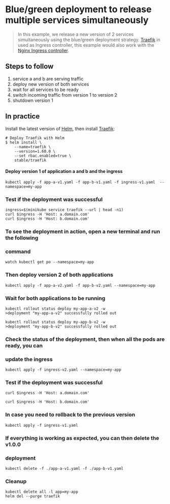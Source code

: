 Blue/green deployment to release multiple services simultaneously
=================================================================

> In this example, we release a new version of 2 services simultaneously using
the blue/green deployment strategy. [Traefik](https://traefik.io) in used as
Ingress controller, this example would also work with the
[Nginx Ingress controller](https://github.com/kubernetes/ingress-nginx).

## Steps to follow

1. service a and b are serving traffic
1. deploy new version of both services
1. wait for all services to be ready
1. switch incoming traffic from version 1 to version 2
1. shutdown version 1

## In practice

Install the latest version of
[Helm](https://docs.helm.sh/using_helm/#installing-helm), then install
[Traefik](https://traefik.io/):

```console
# Deploy Traefik with Helm
$ helm install \
    --name=traefik \
    --version=1.60.0 \
    --set rbac.enabled=true \
    stable/traefik
```

#### Deploy version 1 of application a and b and the ingress

```console
kubectl apply -f app-a-v1.yaml -f app-b-v1.yaml -f ingress-v1.yaml  --namespace=my-app
```


### Test if the deployment was successful

```console
ingress=$(minikube service traefik --url | head -n1)
curl $ingress -H 'Host: a.domain.com'
curl $ingress -H 'Host: b.domain.com'
```

### To see the deployment in action, open a new terminal and run the following
### command

```console
watch kubectl get po --namespace=my-app
```

### Then deploy version 2 of both applications

```console
kubectl apply -f app-a-v2.yaml -f app-b-v2.yaml --namespace=my-app
```

### Wait for both applications to be running

```console
kubectl rollout status deploy my-app-a-v2 -w
>deployment "my-app-a-v2" successfully rolled out

kubectl rollout status deploy my-app-b-v2 -w
>deployment "my-app-b-v2" successfully rolled out
```

### Check the status of the deployment, then when all the pods are ready, you can
### update the ingress

```console
kubectl apply -f ingress-v2.yaml --namespace=my-app
```

### Test if the deployment was successful

```console
curl $ingress -H 'Host: a.domain.com'

curl $ingress -H 'Host: b.domain.com'
```

### In case you need to rollback to the previous version

```console
kubectl apply -f ingress-v1.yaml
```

### If everything is working as expected, you can then delete the v1.0.0
### deployment

```console
kubectl delete -f ./app-a-v1.yaml -f ./app-b-v1.yaml
```

### Cleanup

```console
kubectl delete all -l app=my-app
helm del --purge traefik
```
